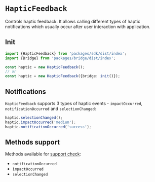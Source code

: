 # `HapticFeedback`

Controls haptic feedback. It allows calling different types of
haptic notifications which usually occur after user interaction with
application.

## Init

```typescript
import {HapticFeedback} from 'packages/sdk/dist/index';
import {Bridge} from 'packages/bridge/dist/index';

const haptic = new HapticFeedback();
// or
const haptic = new HapticFeedback({bridge: init()});
```

## Notifications

`HapticFeedback` supports 3 types of haptic events -
`impactOccurred`, `notificationOccurred` and `selectionChanged`:

```typescript
haptic.selectionChanged();
haptic.impactOccurred('medium');
haptic.notificationOccurred('success');
```

## Methods support

Methods available for [support check](../general#methods-support):

- `notificationOccurred`
- `impactOccurred`
- `selectionChanged`